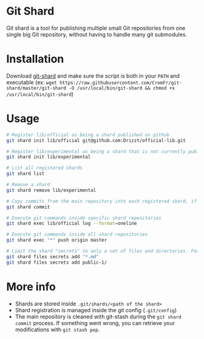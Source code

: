 # Git Shard

Git shard is a tool for publishing multiple small Git repositories from one single big Git repository, without having to handle many git submodules.

# Installation

Download [git-shard](git-shard) and make sure the script is both in your `PATH` and executable (ex: `wget https://raw.githubusercontent.com/CromFr/git-shard/master/git-shard -O /usr/local/bin/git-shard && chmod +x /usr/local/bin/git-shard`)

# Usage

```bash
# Register lib/official as being a shard published on github
git shard init lib/official git@github.com:Drizzt/official-lib.git

# Register lib/experimental as being a shard that is not currently published
git shard init lib/experimental

# List all registered shards
git shard list

# Remove a shard
git shard remove lib/experimental

# Copy commits from the main repository into each registered shard, if the shard is affected by any change
git shard commit

# Execute git commands inside specific shard repositories
git shard exec lib/official log --format=oneline

# Execute git commands inside all shard repositories
git shard exec "*" push origin master

# Limit the shard "secrets" to only a set of files and directories. Paths are relative to the shard path.
git shard files secrets add "*.md"
git shard files secrets add public-1/
```


# More info

- Shards are stored inside `.git/shards/<path of the shard>`
- Shard registration is managed inside the git config (`.git/config`)
- The main repository is cleaned with git-stash during the `git shard commit` process. If something went wrong, you can retrieve your modifications with `git stash pop`.